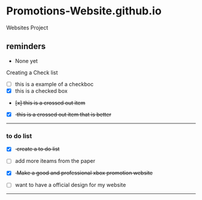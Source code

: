 # Promotions-Website.github.io
Websites Project 

## reminders 
- None yet

Creating a Check list 
- [ ] this is a example of a checkboc
- [x] this is a checked box
- <del> [x] this is a crossed out item </del>
- [x] <del> this is a crossed out item that is better </del>

---



### to do list
- [x] <del> create a to do list </del>
- [ ] add more iteams from the paper
- [x] <del> Make a good and professional xbox promotion website </del>
- [ ] want to have a official design for my website 



---

